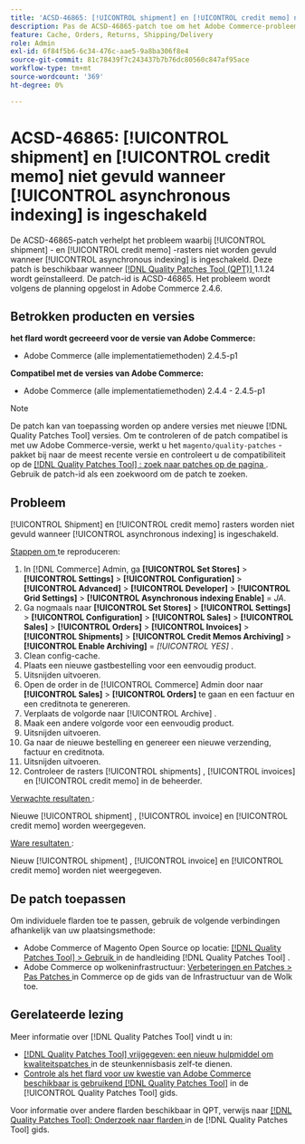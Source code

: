 ```yaml
---
title: 'ACSD-46865: [!UICONTROL shipment] en [!UICONTROL credit memo] niet gevuld wanneer [!UICONTROL asynchronous indexing] is ingeschakeld'
description: Pas de ACSD-46865-patch toe om het Adobe Commerce-probleem op te lossen waarbij [!UICONTROL shipment] - en [!UICONTROL credit memo] -rasters niet worden gevuld wanneer [!UICONTROL asynchronous indexing] wordt ingeschakeld.
feature: Cache, Orders, Returns, Shipping/Delivery
role: Admin
exl-id: 6f84f5b6-6c34-476c-aae5-9a8ba306f8e4
source-git-commit: 81c78439f7c243437b7b76dc80560c847af95ace
workflow-type: tm+mt
source-wordcount: '369'
ht-degree: 0%

---
```


# ACSD-46865: [!UICONTROL shipment] en [!UICONTROL credit memo] niet gevuld wanneer [!UICONTROL asynchronous indexing] is ingeschakeld

De ACSD-46865-patch verhelpt het probleem waarbij [!UICONTROL shipment] - en [!UICONTROL credit memo] -rasters niet worden gevuld wanneer [!UICONTROL asynchronous indexing] is ingeschakeld. Deze patch is beschikbaar wanneer [[!DNL Quality Patches Tool (QPT)] ](https://experienceleague.adobe.com/nl/docs/commerce-knowledge-base/kb/announcements/commerce-announcements/magento-quality-patches-released-new-tool-to-self-serve-quality-patches) 1.1.24 wordt geïnstalleerd. De patch-id is ACSD-46865. Het probleem wordt volgens de planning opgelost in Adobe Commerce 2.4.6.

## Betrokken producten en versies

**het flard wordt gecreeerd voor de versie van Adobe Commerce:**

* Adobe Commerce (alle implementatiemethoden) 2.4.5-p1

**Compatibel met de versies van Adobe Commerce:**

* Adobe Commerce (alle implementatiemethoden) 2.4.4 - 2.4.5-p1

>[!NOTE]
>
>De patch kan van toepassing worden op andere versies met nieuwe [!DNL Quality Patches Tool] versies. Om te controleren of de patch compatibel is met uw Adobe Commerce-versie, werkt u het `magento/quality-patches` -pakket bij naar de meest recente versie en controleert u de compatibiliteit op de [[!DNL Quality Patches Tool] : zoek naar patches op de pagina ](https://experienceleague.adobe.com/tools/commerce-quality-patches/index.html?lang=nl-NL) . Gebruik de patch-id als een zoekwoord om de patch te zoeken.

## Probleem

[!UICONTROL Shipment] en [!UICONTROL credit memo] rasters worden niet gevuld wanneer [!UICONTROL asynchronous indexing] is ingeschakeld.

<u> Stappen om </u> te reproduceren:

1. In [!DNL Commerce] Admin, ga **[!UICONTROL Set Stores]** > **[!UICONTROL Settings]** > **[!UICONTROL Configuration]** > **[!UICONTROL Advanced]** > **[!UICONTROL Developer]** > **[!UICONTROL Grid Settings]** > **[!UICONTROL Asynchronous indexing Enable]** = *JA*.
2. Ga nogmaals naar **[!UICONTROL Set Stores]** > **[!UICONTROL Settings]** > **[!UICONTROL Configuration]** > **[!UICONTROL Sales]** > **[!UICONTROL Sales]** > **[!UICONTROL Orders]** > **[!UICONTROL Invoices]** > **[!UICONTROL Shipments]** > **[!UICONTROL Credit Memos Archiving]** > **[!UICONTROL Enable Archiving]** = *[!UICONTROL YES]* .
3. Clean config-cache.
4. Plaats een nieuwe gastbestelling voor een eenvoudig product.
5. Uitsnijden uitvoeren.
6. Open de order in de [!UICONTROL Commerce] Admin door naar **[!UICONTROL Sales]** > **[!UICONTROL Orders]** te gaan en een factuur en een creditnota te genereren.
7. Verplaats de volgorde naar [!UICONTROL Archive] .
8. Maak een andere volgorde voor een eenvoudig product.
9. Uitsnijden uitvoeren.
10. Ga naar de nieuwe bestelling en genereer een nieuwe verzending, factuur en creditnota.
11. Uitsnijden uitvoeren.
12. Controleer de rasters [!UICONTROL shipments] , [!UICONTROL invoices] en [!UICONTROL credit memo] in de beheerder.

<u> Verwachte resultaten </u>:

Nieuwe [!UICONTROL shipment] , [!UICONTROL invoice] en [!UICONTROL credit memo] worden weergegeven.

<u> Ware resultaten </u>:

Nieuw [!UICONTROL shipment] , [!UICONTROL invoice] en [!UICONTROL credit memo] worden niet weergegeven.

## De patch toepassen

Om individuele flarden toe te passen, gebruik de volgende verbindingen afhankelijk van uw plaatsingsmethode:

* Adobe Commerce of Magento Open Source op locatie: [[!DNL Quality Patches Tool]  > Gebruik ](/help/tools/quality-patches-tool/usage.md) in de handleiding [!DNL Quality Patches Tool] .
* Adobe Commerce op wolkeninfrastructuur: [ Verbeteringen en Patches > Pas Patches ](https://experienceleague.adobe.com/docs/commerce-cloud-service/user-guide/develop/upgrade/apply-patches.html?lang=nl-NL) in Commerce op de gids van de Infrastructuur van de Wolk toe.

## Gerelateerde lezing

Meer informatie over [!DNL Quality Patches Tool] vindt u in:

* [[!DNL Quality Patches Tool]  vrijgegeven: een nieuw hulpmiddel om kwaliteitspatches ](https://experienceleague.adobe.com/nl/docs/commerce-knowledge-base/kb/announcements/commerce-announcements/magento-quality-patches-released-new-tool-to-self-serve-quality-patches) in de steunkennisbasis zelf-te dienen.
* [ Controle als het flard voor uw kwestie van Adobe Commerce beschikbaar is gebruikend  [!DNL Quality Patches Tool]](/help/tools/quality-patches-tool/patches-available-in-qpt/check-patch-for-magento-issue-with-magento-quality-patches.md) in de [!UICONTROL Quality Patches Tool] gids.


Voor informatie over andere flarden beschikbaar in QPT, verwijs naar [[!DNL Quality Patches Tool]: Onderzoek naar flarden ](https://experienceleague.adobe.com/tools/commerce-quality-patches/index.html?lang=nl-NL) in de [!DNL Quality Patches Tool] gids.
